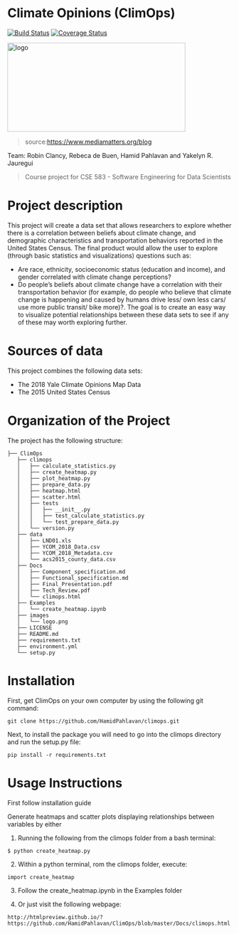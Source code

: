 # Climate Opinions (ClimOps)

[![Build Status](https://travis-ci.org/HamidPahlavan/climops.svg?branch=master)](https://travis-ci.org/HamidPahlavan/climops)
[![Coverage Status](https://coveralls.io/repos/github/HamidPahlavan/climops/badge.svg?branch=master)](https://coveralls.io/github/HamidPahlavan/climops?branch=master)

<img src="https://github.com/HamidPahlavan/project/blob/master/images/logo.png" alt="logo" width="400" height="200" />

>source:https://www.mediamatters.org/blog

Team: Robin Clancy, Rebeca de Buen, Hamid Pahlavan and Yakelyn R. Jauregui
>Course project for CSE 583 - Software Engineering for Data Scientists



Project description
===================
This project will create a data set that allows researchers to explore whether there is a correlation between beliefs about climate change, 
and demographic characteristics and transportation behaviors reported in the United States Census.
The final product would allow the user to explore (through basic statistics and visualizations) questions such as:
  - Are race, ethnicity, socioeconomic status (education and income), and gender correlated with climate change perceptions?
  - Do people’s beliefs about climate change have a correlation with their transportation behavior 
  (for example, do people who believe that climate change is happening and caused by humans drive less/ own less cars/ use more public transit/ bike more)?.
The goal is to create an easy way to visualize potential relationships between these data sets to see if any of these may worth exploring further.

Sources of data
===========================
This project combines the following data sets:
 - The 2018 Yale Climate Opinions Map Data
 - The 2015 United States Census

Organization of the Project
===========================
The project has the following structure:
```
├── ClimOps
   ├── climops
   │   ├── calculate_statistics.py
   │   ├── create_heatmap.py
   │   ├── plot_heatmap.py
   │   ├── prepare_data.py
   │   ├── heatmap.html
   │   ├── scatter.html
   │   ├── tests
   │   │   ├── __init__.py
   │   │   ├── test_calculate_statistics.py
   │   │   └── test_prepare_data.py
   │   └── version.py
   ├── data
   │   ├── LND01.xls
   │   ├── YCOM_2018_Data.csv
   │   ├── YCOM_2018_Metadata.csv
   │   └── acs2015_county_data.csv
   ├── Docs
   │   ├── Component_specification.md
   │   ├── Functional_specification.md
   │   ├── Final_Presentation.pdf
   │   ├── Tech_Review.pdf
   │   └── climops.html
   ├── Examples
   │   └── create_heatmap.ipynb
   ├── images
   │   └── logo.png
   ├── LICENSE
   ├── README.md
   ├── requirements.txt
   ├── environment.yml
   └── setup.py

```

Installation
============

First, get ClimOps on your own computer by using the following git command:

```
git clone https://github.com/HamidPahlavan/climops.git
```

Next, to install the package you will need to go into the climops directory and run the setup.py file:
```
pip install -r requirements.txt 
```

Usage Instructions
============

First follow installation guide

Generate heatmaps and scatter plots displaying relationships between variables by either
1. Running the following from the climops folder from a bash terminal:
```
$ python create_heatmap.py
```
2. Within a python terminal, rom the climops folder, execute:
```
import create_heatmap
```
3. Follow the create_heatmap.ipynb in the Examples folder

4. Or just visit the following webpage:
```
http://htmlpreview.github.io/?https://github.com/HamidPahlavan/ClimOps/blob/master/Docs/climops.html
```
